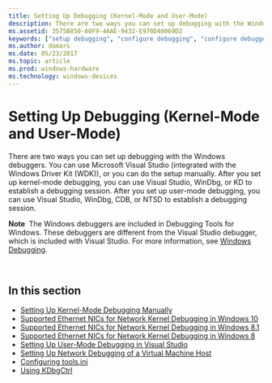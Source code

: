 ```yaml
---
title: Setting Up Debugging (Kernel-Mode and User-Mode)
description: There are two ways you can set up debugging with the Windows debuggers.
ms.assetid: 3575B850-A0F9-4AAE-9432-E970D40069D2
keywords: ["setup debugging", "configure debugging", "configure debugger", "WinDbg", "Visual Studio debugging", "kernel-mode debugging"]
ms.author: domars
ms.date: 05/23/2017
ms.topic: article
ms.prod: windows-hardware
ms.technology: windows-devices
---
```


# Setting Up Debugging (Kernel-Mode and User-Mode)


There are two ways you can set up debugging with the Windows debuggers. You can use Microsoft Visual Studio (integrated with the Windows Driver Kit (WDK)), or you can do the setup manually. After you set up kernel-mode debugging, you can use Visual Studio, WinDbg, or KD to establish a debugging session. After you set up user-mode debugging, you can use Visual Studio, WinDbg, CDB, or NTSD to establish a debugging session.

**Note**  The Windows debuggers are included in Debugging Tools for Windows. These debuggers are different from the Visual Studio debugger, which is included with Visual Studio. For more information, see [Windows Debugging](index.md).

 

## <span id="in_this_section"></span>In this section


-   [Setting Up Kernel-Mode Debugging Manually](setting-up-kernel-mode-debugging-in-windbg--cdb--or-ntsd.md)
-   [Supported Ethernet NICs for Network Kernel Debugging in Windows 10](supported-ethernet-nics-for-network-kernel-debugging-in-windows-10.md)
-   [Supported Ethernet NICs for Network Kernel Debugging in Windows 8.1](supported-ethernet-nics-for-network-kernel-debugging-in-windows-8-1.md)
-   [Supported Ethernet NICs for Network Kernel Debugging in Windows 8](supported-ethernet-nics-for-network-kernel-debugging-in-windows-8.md)
-   [Setting Up User-Mode Debugging in Visual Studio](setting-up-user-mode-debugging-in-visual-studio.md)
-   [Setting Up Network Debugging of a Virtual Machine Host](setting-up-network-debugging-of-a-virtual-machine-host.md)
-   [Configuring tools.ini](configuring-tools-ini.md)
-   [Using KDbgCtrl](using-kdbgctrl.md)

 

 





